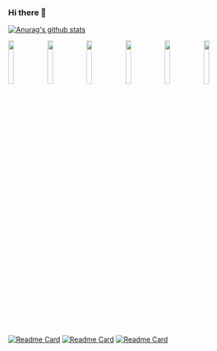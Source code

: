 ### Hi there 👋

[![Anurag's github stats](https://github-readme-stats.vercel.app/api?username=kururu-abdo&show_icons=true)](https://github.com/anuraghazra/github-readme-stats)

<p>  
  <code><img width="15%" src="https://www.vectorlogo.zone/logos/android/android-ar21.svg"></code>
  <code><img width="15%" src="https://www.vectorlogo.zone/logos/java/java-horizontal.svg"></code>
  <code><img width="15%" src="https://www.vectorlogo.zone/logos/kotlinlang/kotlinlang-ar21.svg"></code>
  <code><img width="15%" src="https://www.vectorlogo.zone/logos/flutterio/flutterio-ar21.svg"></code>
  <code><img width="15%" src="https://www.vectorlogo.zone/logos/dartlang/dartlang-ar21.svg"></code>
  <code><img width="15%" src="https://www.vectorlogo.zone/logos/reactjs/reactjs-ar21.svg"></code>
</p>

[![Readme Card](https://github-readme-stats.vercel.app/api/pin/?username=kururu-abdo&repo=Scan2Pdf)]((https://github.com/anuraghazra/github-readme-stats))
[![Readme Card](https://github-readme-stats.vercel.app/api/pin/?username=kururu-abdo&repo=youtube_clone)](https://github.com/kururu-abdo/youtube_clone)
[![Readme Card](https://github-readme-stats.vercel.app/api/pin/?username=kururu-abdo&repo=PasswordManager)](https://github.com/kururu-abdo/PasswordManager)
